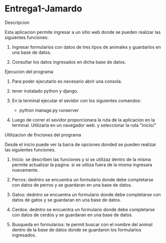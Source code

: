 # Entrega1-Jamardo

 Descripcion

Esta aplicacion permite ingresar a un sitio web donde se pueden realizar las siguientes funciones:

1. Ingresar formularios con datos de tres tipos de animales y guardarlos en una base de datos.

2. Consultar los datos ingresados en dicha base de datos.



Ejecucion del programa

1. Para poder ejecutarlo es necesario abrir una consola.

2. tener instalado python y django.

3. En la terminal ejecutar el sevidor con los siguientes comandos:
    * python manage.py runserver

4. Luego de correr el sevidor proporcionara la ruta de la aplicacion en la terminal. Utilizarla en un navegador web. y seleccionar la ruta "inicio/"



Utilizacion de finciones del programa

Desde el inicio puede ver la barra de opciones donded se pueden realizar las siguientes funciones.

1. Inicio: se describen las funciones y si se utilizaz dentro de la misma permite actualizar la pagina. si se utiliza fuera de la misma ingresara nuevamente.

2. Perros: dedntro se encuentra un formulario donde debe completarse con datos de perros y se guardaran en una base de datos.

3. Gatos: dedntro se encuentra un formulario donde debe completarse con datos de gatos y se guardaran en una base de datos.

4. Cerdos: dedntro se encuentra un formulario donde debe completarse con datos de cerdos y se guardaran en una base de datos.

5. Busqueda en formularios: te permit buscar con el nombre del animal dentro de la base de datos donde se guardaron los formularios ingresados. 





